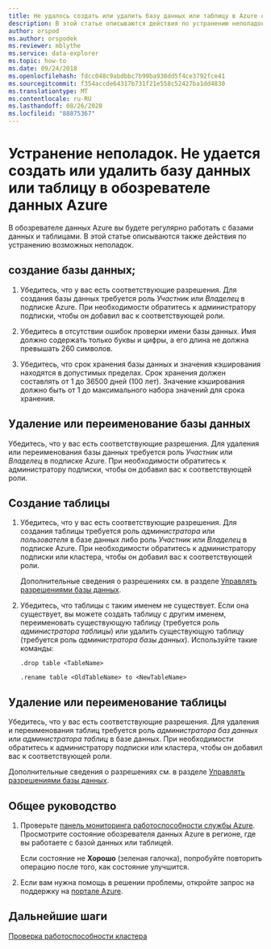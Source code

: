 ```yaml
---
title: Не удалось создать или удалить базу данных или таблицу в Azure обозреватель данных
description: В этой статье описываются действия по устранению неполадок при создании и удалении баз данных и таблиц в обозревателе данных Azure.
author: orspod
ms.author: orspodek
ms.reviewer: mblythe
ms.service: data-explorer
ms.topic: how-to
ms.date: 09/24/2018
ms.openlocfilehash: fdcc048c9abdbbc7b99ba938dd5f4ce3792fce41
ms.sourcegitcommit: f354accde64317b731f21e558c52427ba1dd4830
ms.translationtype: MT
ms.contentlocale: ru-RU
ms.lasthandoff: 08/26/2020
ms.locfileid: "88875367"
---
```

# <a name="troubleshoot-failure-to-create-or-delete-a-database-or-table-in-azure-data-explorer"></a>Устранение неполадок. Не удается создать или удалить базу данных или таблицу в обозревателе данных Azure

В обозревателе данных Azure вы будете регулярно работать с базами данных и таблицами. В этой статье описываются также действия по устранению возможных неполадок.

## <a name="creating-a-database"></a>создание базы данных;

1. Убедитесь, что у вас есть соответствующие разрешения. Для создания базы данных требуется роль *Участник* или *Владелец* в подписке Azure. При необходимости обратитесь к администратору подписки, чтобы он добавил вас к соответствующей роли.

1. Убедитесь в отсутствии ошибок проверки имени базы данных. Имя должно содержать только буквы и цифры, а его длина не должна превышать 260 символов.

1. Убедитесь, что срок хранения базы данных и значения кэширования находятся в допустимых пределах. Срок хранения должен составлять от 1 до 36500 дней (100 лет). Значение кэширования должно быть от 1 до максимального набора значений для срока хранения.

## <a name="deleting-or-renaming-a-database"></a>Удаление или переименование базы данных

Убедитесь, что у вас есть соответствующие разрешения. Для удаления или переименования базы данных требуется роль *Участник* или *Владелец* в подписке Azure. При необходимости обратитесь к администратору подписки, чтобы он добавил вас к соответствующей роли.

## <a name="creating-a-table"></a>Создание таблицы

1. Убедитесь, что у вас есть соответствующие разрешения. Для создания таблицы требуется роль *администратора* или *пользователя* в базе данных либо роль *Участник* или *Владелец* в подписке Azure. При необходимости обратитесь к администратору подписки или кластера, чтобы он добавил вас к соответствующей роли.

    Дополнительные сведения о разрешениях см. в разделе [Управлять разрешениями базы данных](manage-database-permissions.md).

1. Убедитесь, что таблицы с таким именем не существует. Если она существует, вы можете создать таблицу с другим именем, переименовать существующую таблицу (требуется роль *администратора таблицы*) или удалить существующую таблицу (требуется роль *администратора базы данных*). Используйте такие команды:

    ```Kusto
    .drop table <TableName>

   .rename table <OldTableName> to <NewTableName>
    ```

## <a name="deleting-or-renaming-a-table"></a>Удаление или переименование таблицы

Убедитесь, что у вас есть соответствующие разрешения. Для удаления и переименования таблиц требуется роль *администратора баз данных* или *администратора таблиц* в базе данных. При необходимости обратитесь к администратору подписки или кластера, чтобы он добавил вас к соответствующей роли.

Дополнительные сведения о разрешениях см. в разделе [Управлять разрешениями базы данных](manage-database-permissions.md).

## <a name="general-guidance"></a>Общее руководство

1. Проверьте [панель мониторинга работоспособности службы Azure](https://azure.microsoft.com/status/). Просмотрите состояние обозревателя данных Azure в регионе, где вы работаете с базой данных или таблицей.

    Если состояние не **Хорошо** (зеленая галочка), попробуйте повторить операцию после того, как состояние улучшится.

1. Если вам нужна помощь в решении проблемы, откройте запрос на поддержку на [портале Azure](https://portal.azure.com/#blade/Microsoft_Azure_Support/HelpAndSupportBlade/overview).

## <a name="next-steps"></a>Дальнейшие шаги

[Проверка работоспособности кластера](check-cluster-health.md)